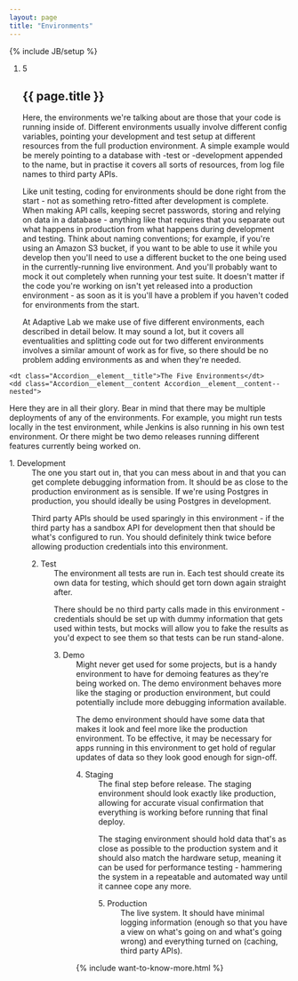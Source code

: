 ```yaml
---
layout: page
title: "Environments"
---
```

{% include JB/setup %}

<ol class="Ordered-list--wide">
    <li>
        <div class="Ordered-list--context Ordered-list--no-number">
            <span class="Ordered-list--number">5</span>
            <div>
                <h2 class="List-item__heading">{{ page.title }}</h2>
<div class="List-item__body" markdown="1">
Here, the environments we're talking about are those that your code is running inside of.  Different environments usually involve different config variables, pointing your development and test setup at different resources from the full production environment.  A simple example would be merely pointing to a database with -test or -development appended to the name, but in practise it covers all sorts of resources, from log file names to third party APIs.

Like unit testing, coding for environments should be done right from the start - not as something retro-fitted after development is complete.  When making API calls, keeping secret passwords, storing and relying on data in a database - anything like that requires that you separate out what happens in production from what happens during development and testing.  Think about naming conventions; for example, if you're using an Amazon S3 bucket, if you want to be able to use it while you develop then you'll need to use a different bucket to the one being used in the currently-running live environment.  And you'll probably want to mock it out completely when running your test suite.  It doesn't matter if the code you're working on isn't yet released into a production environment - as soon as it is you'll have a problem if you haven't coded for environments from the start.

At Adaptive Lab we make use of five different environments, each described in detail below.  It may sound a lot, but it covers all eventualities and splitting code out for two different environments involves a similar amount of work as for five, so there should be no problem adding environments as and when they're needed.
</div>
            </div>
        </div>
    </li>
</ol>

<dl class="Accordion--top">

    <dt class="Accordion__element__title">The Five Environments</dt>
    <dd class="Accordion__element__content Accordion__element__content--nested">
<div markdown="1">
Here they are in all their glory.  Bear in mind that there may be multiple deployments of any of the environments.  For example, you might run tests locally in the test environment, while Jenkins is also running in his own test environment.  Or there might be two demo releases running different features currently being worked on.
</div>
        <dl class="Accordion--nested">
            <dt class="Accordion__element__title">1. Development</dt>
            <dd class="Accordion__element__content">
<div markdown="1">
The one you start out in, that you can mess about in and that you can get complete debugging information from.  It should be as close to the production environment as is sensible.  If we're using Postgres in production, you should ideally be using Postgres in development.

Third party APIs should be used sparingly in this environment - if the third party has a sandbox API for development then that should be what's configured to run.  You should definitely think twice before allowing production credentials into this environment.
</div>
        <dl class="Accordion--nested">
            <dt class="Accordion__element__title">2. Test</dt>
            <dd class="Accordion__element__content">
<div markdown="1">
The environment all tests are run in.  Each test should create its own data for testing, which should get torn down again straight after.

There should be no third party calls made in this environment - credentials should be set up with dummy information that gets used within tests, but mocks will allow you to fake the results as you'd expect to see them so that tests can be run stand-alone.
</div>
        <dl class="Accordion--nested">
            <dt class="Accordion__element__title">3. Demo</dt>
            <dd class="Accordion__element__content">
<div markdown="1">
Might never get used for some projects, but is a handy environment to have for demoing features as they're being worked on.  The demo environment behaves more like the staging or production environment, but could potentially include more debugging information available.

The demo environment should have some data that makes it look and feel more like the production environment.  To be effective, it may be necessary for apps running in this environment to get hold of regular updates of data so they look good enough for sign-off.
</div>
        <dl class="Accordion--nested">
            <dt class="Accordion__element__title">4. Staging</dt>
            <dd class="Accordion__element__content">
<div markdown="1">
The final step before release.  The staging environment should look exactly like production, allowing for accurate visual confirmation that everything is working before running that final deploy.

The staging environment should hold data that's as close as possible to the production system and it should also match the hardware setup, meaning it can be used for performance testing - hammering the system in a repeatable and automated way until it cannee cope any more.
</div>
        <dl class="Accordion--nested">
            <dt class="Accordion__element__title">5. Production</dt>
            <dd class="Accordion__element__content">
<div markdown="1">
The live system.  It should have minimal logging information (enough so that you have a view on what's going on and what's going wrong) and everything turned on (caching, third party APIs).
</div>
        </dl>
    </dd>
</dl>

{% include want-to-know-more.html %}
